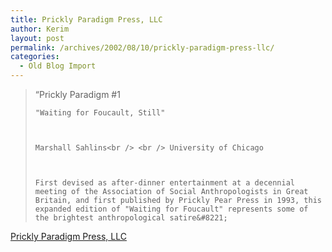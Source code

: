 ```yaml
---
title: Prickly Paradigm Press, LLC
author: Kerim
layout: post
permalink: /archives/2002/08/10/prickly-paradigm-press-llc/
categories:
  - Old Blog Import
---
```


>   &#8220;Prickly Paradigm #1 
>   
>   
>     "Waiting for Foucault, Still"
>   
>   
>   
>     Marshall Sahlins<br /> <br /> University of Chicago
>   
>   
>   
>     First devised as after-dinner entertainment at a decennial meeting of the Association of Social Anthropologists in Great Britain, and first published by Prickly Pear Press in 1993, this expanded edition of "Waiting for Foucault" represents some of the brightest anthropological satire&#8221;
>   


<a href="http://www.prickly-paradigm.com/sahlins.html" onclick="_gaq.push(['_trackEvent', 'outbound-article', 'http://www.prickly-paradigm.com/sahlins.html', 'Prickly Paradigm Press, LLC']);" >Prickly Paradigm Press, LLC</a>

